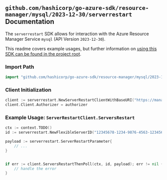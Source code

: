 
## `github.com/hashicorp/go-azure-sdk/resource-manager/mysql/2023-12-30/serverrestart` Documentation

The `serverrestart` SDK allows for interaction with the Azure Resource Manager Service `mysql` (API Version `2023-12-30`).

This readme covers example usages, but further information on [using this SDK can be found in the project root](https://github.com/hashicorp/go-azure-sdk/tree/main/docs).

### Import Path

```go
import "github.com/hashicorp/go-azure-sdk/resource-manager/mysql/2023-12-30/serverrestart"
```


### Client Initialization

```go
client := serverrestart.NewServerRestartClientWithBaseURI("https://management.azure.com")
client.Client.Authorizer = authorizer
```


### Example Usage: `ServerRestartClient.ServersRestart`

```go
ctx := context.TODO()
id := serverrestart.NewFlexibleServerID("12345678-1234-9876-4563-123456789012", "example-resource-group", "flexibleServerValue")

payload := serverrestart.ServerRestartParameter{
	// ...
}


if err := client.ServersRestartThenPoll(ctx, id, payload); err != nil {
	// handle the error
}
```
